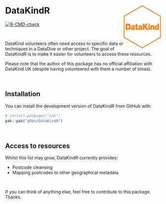 
<!-- README.md is generated from README.Rmd. Please edit that file -->

# DataKindR <img src='man/figures/logo.png' align="right" height="139" />

<!-- badges: start -->

[![R-CMD-check](https://github.com/p0bs/DataKindR/actions/workflows/R-CMD-check.yaml/badge.svg)](https://github.com/p0bs/DataKindR/actions/workflows/R-CMD-check.yaml)
<!-- badges: end -->

<br/>

DataKind volunteers often need access to specific data or techniques in
a DataDive or other project. The goal of DataKindR is to make it easier
for volunteers to access these resources.

Please note that the author of this package has no official affiliation
with DataKind UK (despite having volunteered with them a number of
times).

<br/>

## Installation

You can install the development version of DataKindR from GitHub with:

``` r
# install.packages("pak")
pak::pak("p0bs/DataKindR")
```

<br/>

## Access to resources

Whilst this list may grow, DataKindR currently provides:

- Postcode cleansing
- Mapping postcodes to other geographical metadata

<br/>

If you can think of anything else, feel free to contribute to this
package. Thanks.
